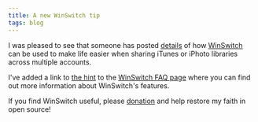 ```yaml
---
title: A new WinSwitch tip
tags: blog
---
```


I was pleased to see that someone has posted [details](http://www.macosxhints.com/article.php?story=20061212090013611) of how [WinSwitch](http://wincent.com/a/products/winswitch/) can be used to make life easier when sharing iTunes or iPhoto libraries across multiple accounts.

I've added a link to [the hint](http://www.macosxhints.com/article.php?story=20061212090013611) to the [WinSwitch FAQ page](http://wincent.com/a/products/winswitch/faq/) where you can find out more information about WinSwitch's features.

If you find WinSwitch useful, please [donation](https://wincent.com/a/products/winswitch/donate/) and help restore my faith in open source!
